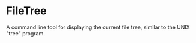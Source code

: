 # FileTree
A command line tool for displaying the current file tree, similar to the UNIX "tree" program.
